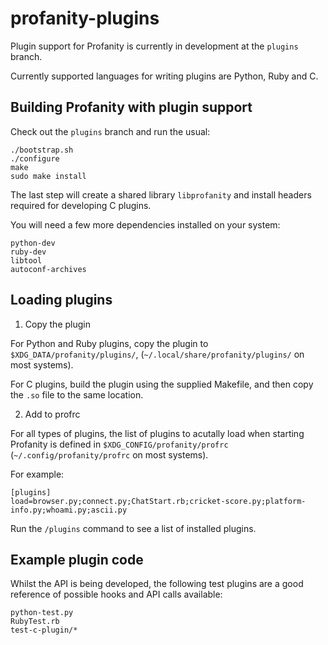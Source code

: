profanity-plugins
=================

Plugin support for Profanity is currently in development at the `plugins` branch.

Currently supported languages for writing plugins are Python, Ruby and C.

Building Profanity with plugin support
--------------------------------------

Check out the `plugins` branch and run the usual:

```
./bootstrap.sh
./configure
make
sudo make install
```

The last step will create a shared library `libprofanity` and install headers required for developing C plugins.

You will need a few more dependencies installed on your system:

```
python-dev
ruby-dev
libtool
autoconf-archives
```

Loading plugins
---------------

1. Copy the plugin

For Python and Ruby plugins, copy the plugin to `$XDG_DATA/profanity/plugins/`, (`~/.local/share/profanity/plugins/` on most systems).

For C plugins, build the plugin using the supplied Makefile, and then copy the `.so` file to the same location.

2. Add to profrc

For all types of plugins, the list of plugins to acutally load when starting Profanity is defined in `$XDG_CONFIG/profanity/profrc` (`~/.config/profanity/profrc` on most systems).

For example:

```
[plugins]
load=browser.py;connect.py;ChatStart.rb;cricket-score.py;platform-info.py;whoami.py;ascii.py                   
```

Run the `/plugins` command to see a list of installed plugins.

Example plugin code
-------------------

Whilst the API is being developed, the following test plugins are a good reference of possible hooks and API calls available:

```
python-test.py
RubyTest.rb
test-c-plugin/*
```

